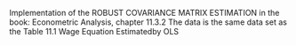 Implementation of the ROBUST COVARIANCE MATRIX ESTIMATION in the book: Econometric Analysis, chapter 11.3.2
The data is the same data set as the Table 11.1 Wage Equation Estimatedby OLS
